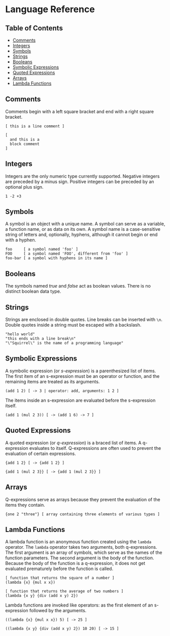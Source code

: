 Language Reference
==================

Table of Contents
-----------------
- [Comments](#comments)
- [Integers](#integers)
- [Symbols](#symbols)
- [Strings](#strings)
- [Booleans](#booleans)
- [Symbolic Expressions](#symbolic-expressions)
- [Quoted Expressions](#quoted-expressions)
- [Arrays](#arrays)
- [Lambda Functions](#lambda-functions)

Comments
--------
Comments begin with a left square bracket and end with a right square bracket.

```
[ this is a line comment ]

[
  and this is a
  block comment
]
```

Integers
--------
Integers are the only numeric type currently supported. Negative integers are
preceded by a minus sign. Positive integers can be preceded by an optional plus
sign.

```
1 -2 +3
```

Symbols
-------
A symbol is an object with a unique name. A symbol can serve as a variable, a
function name, or as data on its own. A symbol name is a case-sensitive string
of letters and, optionally, hyphens, although it cannot begin or end with a
hyphen.

```
foo     [ a symbol named 'foo' ]
FOO     [ a symbol named 'FOO', different from 'foo' ]
foo-bar [ a symbol with hyphens in its name ]
```

Booleans
--------
The symbols named *true* and *false* act as boolean values. There is no
distinct boolean data type.

Strings
-------
Strings are enclosed in double quotes. Line breaks can be inserted with `\n`.
Double quotes inside a string must be escaped with a backslash.

```
"hello world"
"this ends with a line break\n"
"\"Squirrel\" is the name of a programming language"
```

Symbolic Expressions
--------------------
A symbolic expression (or *s-expression*) is a parenthesized list of items. The
first item of an s-expression must be an operator or function, and the
remaining items are treated as its arguments.

```
(add 1 2) [ -> 3 | operator: add, arguments: 1 2 ]
```

The items inside an s-expression are evaluated before the s-expression itself.

```
(add 1 (mul 2 3)) [ -> (add 1 6) -> 7 ]
```

Quoted Expressions
------------------
A quoted expression (or *q-expression*) is a braced list of items. A
q-expression evaluates to itself. Q-expressions are often used to prevent the
evaluation of certain expressions.

```
{add 1 2} [ -> {add 1 2} ]

{add 1 (mul 2 3}} [ -> {add 1 (mul 2 3}} ]
```

Arrays
------
Q-expressions serve as arrays because they prevent the evaluation of the items
they contain.

```
{one 2 "three"} [ array containing three elements of various types ]
```

Lambda Functions
----------------
A lambda function is an anonymous function created using the `lambda` operator.
The `lambda` operator takes two arguments, both q-expressions. The first
argument is an array of symbols, which serve as the names of the function
parameters. The second argument is the body of the function. Because the body
of the function is a q-expression, it does not get evaluated prematurely
before the function is called.

```
[ function that returns the square of a number ]
(lambda {x} {mul x x})

[ function that returns the average of two numbers ]
(lambda {x y} {div (add x y) 2})
```

Lambda functions are invoked like operators: as the first element of an
s-expression followed by the arguments.

```
((lambda {x} {mul x x}) 5) [ -> 25 ]

((lambda {x y} {div (add x y) 2}) 10 20) [ -> 15 ]
```
